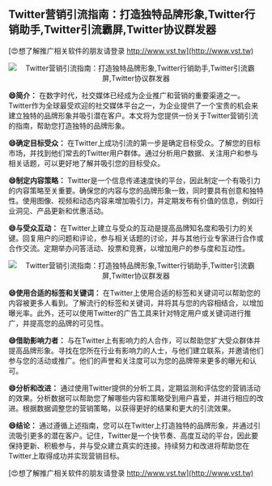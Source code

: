 ## **Twitter营销引流指南：打造独特品牌形象,Twitter行销助手,Twitter引流霸屏,Twitter协议群发器**

[😍想了解推广相关软件的朋友请登录 http://www.vst.tw](http://www.vst.tw)

 <center><img src="https://vst.tw/MP4/tuiguang/png/7.png" alt="Twitter营销引流指南：打造独特品牌形象,Twitter行销助手,Twitter引流霸屏,Twitter协议群发器"></center>

**😄简介：**
在数字时代，社交媒体已经成为企业推广和营销的重要渠道之一。Twitter作为全球最受欢迎的社交媒体平台之一，为企业提供了一个宝贵的机会来建立独特的品牌形象并吸引潜在客户。本文将为您提供一份关于Twitter营销引流的指南，帮助您打造独特的品牌形象。

**😄确定目标受众：**
在Twitter上成功引流的第一步是确定目标受众。了解您的目标市场，并找到他们常去的Twitter用户群体。通过分析用户数据、关注用户和参与相关话题，可以更好地了解并吸引您的目标受众。

**😄制定内容策略：**
Twitter是一个信息传递速度快的平台，因此制定一个有吸引力的内容策略至关重要。确保您的内容与您的品牌形象一致，同时要具有创意和独特性。使用图像、视频和动态内容来增加吸引力，并定期发布有价值的信息，例如行业洞见、产品更新和优惠活动。

**😄与受众互动：**
在Twitter上建立与受众的互动是提高品牌知名度和吸引力的关键。回复用户的问题和评论，参与相关话题的讨论，并与其他行业专家进行合作或合作交流。定期举办问答活动、投票和竞赛，以增加用户的参与度和互动性。

 <center><img src="https://vst.tw/MP4/tuiguang/png/1.png" alt="Twitter营销引流指南：打造独特品牌形象,Twitter行销助手,Twitter引流霸屏,Twitter协议群发器"></center>

**😄使用合适的标签和关键词：**
在Twitter上使用合适的标签和关键词可以帮助您的内容被更多人看到。了解流行的标签和关键词，并将其与您的内容相结合，以增加曝光率。此外，还可以使用Twitter的广告工具来针对特定用户或关键词进行推广，并提高您的品牌的可见性。

**😄借助影响力者：**
与在Twitter上有影响力的人合作，可以帮助您扩大受众群体并提高品牌形象。寻找在您所在行业有影响力的人士，与他们建立联系，并邀请他们参与您的活动或推广。他们的声誉和关注度可以为您的品牌带来更多的曝光和认可。

**😄分析和改进：**
通过使用Twitter提供的分析工具，定期监测和评估您的营销活动的效果。分析数据可以帮助您了解哪些内容和策略受到用户喜爱，并进行相应的改进。根据数据调整您的营销策略，以获得更好的结果和更大的引流效果。

**😄结论：**
通过遵循上述指南，您可以在Twitter上打造独特的品牌形象，并通过引流吸引更多的潜在客户。记住，Twitter是一个快节奏、高度互动的平台，因此要保持更新、积极参与，并与受众建立真实的连接。持续努力和改进将帮助您在Twitter上取得成功并实现营销目标。

[😍想了解推广相关软件的朋友请登录 http://www.vst.tw](http://www.vst.tw)



